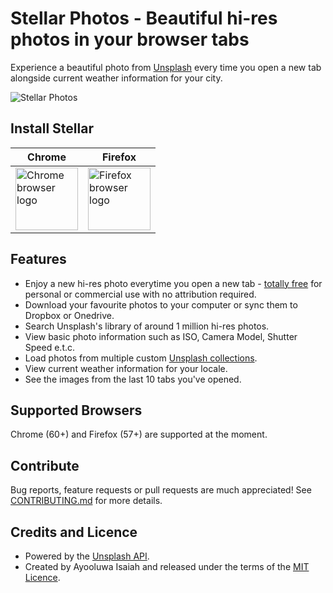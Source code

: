 # Stellar Photos - Beautiful hi-res photos in your browser tabs

Experience a beautiful photo from [Unsplash](https://unsplash.com/developers) every time you open a new tab alongside current weather information for your city.

![Stellar Photos](https://github.com/ayoisaiah/stellar-photos/blob/master/src/images/preview.png)

## Install Stellar

Chrome | Firefox
-------|---------
<a href="https://chrome.google.com/webstore/detail/stellar-photos/dgjeipdebjigeaanhogpdjdjigogpjmo?hl=en"><img width="100" src="https://github.com/alrra/browser-logos/raw/master/src/chrome/chrome_256x256.png" alt="Chrome browser logo"></a> | <a href="https://addons.mozilla.org/en-US/firefox/addon/stellar-photos/"><img width="100" src="https://github.com/alrra/browser-logos/raw/master/src/firefox/firefox_256x256.png" alt="Firefox browser logo"></a>

## Features

- Enjoy a new hi-res photo everytime you open a new tab - [totally free](https://unsplash.com/license) for personal or commercial use with no attribution required.
- Download your favourite photos to your computer or sync them to Dropbox or Onedrive.
- Search Unsplash's library of around 1 million hi-res photos.
- View basic photo information such as ISO, Camera Model, Shutter Speed e.t.c.
- Load photos from multiple custom [Unsplash collections](https://unsplash.com/collections/).
- View current weather information for your locale.
- See the images from the last 10 tabs you've opened.

## Supported Browsers

Chrome (60+) and Firefox (57+) are supported at the moment.

## Contribute

Bug reports, feature requests or pull requests are much appreciated! See [CONTRIBUTING.md](https://github.com/ayoisaiah/stellar-photos/blob/master/CONTRIBUTING.md) for more details.

## Credits and Licence

- Powered by the [Unsplash API](https://unsplash.com/developers).
- Created by Ayooluwa Isaiah and released under the terms of the [MIT Licence](http://opensource.org/licenses/MIT).
